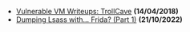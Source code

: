 - [Vulnerable VM Writeups: TrollCave](/blogs/vuln-vm-trollcave) **(14/04/2018)**
- [Dumping Lsass with... Frida? (Part 1)](/blogs/mimikatz-frida-part-1) **(21/10/2022)**

